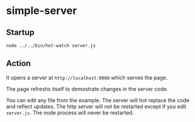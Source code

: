 # simple-server

## Startup

```
node ../../bin/hot-watch server.js
```

## Action

It opens a server at `http://localhost:8080` which serves the page.

The page refreshs itself to demostrate changes in the server code.

You can edit any file from the example. The server will hot replace the code and reflect updates. The http server will not be restarted except if you edit `server.js`. The node process will never be restarted.